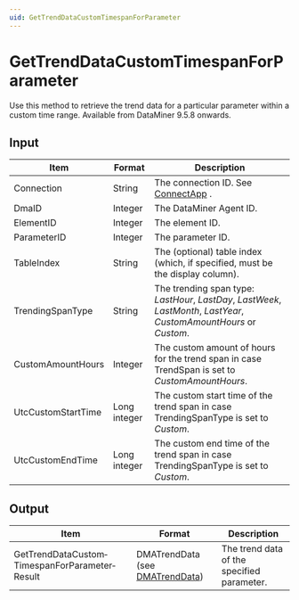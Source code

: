 ```yaml
---
uid: GetTrendDataCustomTimespanForParameter
---
```


# GetTrendDataCustomTimespanForParameter

Use this method to retrieve the trend data for a particular parameter within a custom time range. Available from DataMiner 9.5.8 onwards.

## Input

| Item               | Format       | Description                                                                                                                                                                                                                                                                                                       |
|--------------------|--------------|-------------------------------------------------------------------------------------------------------------------------------------------------------------------------------------------------------------------------------------------------------------------------------------------------------------------|
| Connection         | String       | The connection ID. See [ConnectApp](xref:ConnectApp) .                                                                                                                                                                                                                                  |
| DmaID              | Integer      | The DataMiner Agent ID.                                                                                                                                                                                                                                                                                           |
| ElementID          | Integer      | The element ID.                                                                                                                                                                                                                                                                                                   |
| ParameterID        | Integer      | The parameter ID.                                                                                                                                                                                                                                                                                                 |
| TableIndex         | String       | The (optional) table index (which, if specified, must be the display column).                                                                                                                                                                                                                                     |
| TrendingSpanType   | String       | The trending span type: *LastHour*, *LastDay*, *LastWeek*, *LastMonth*, *LastYear*, *CustomAmountHours* or *Custom*. |
| CustomAmountHours  | Integer      | The custom amount of hours for the trend span in case TrendSpan is set to *CustomAmountHours*.                                                                                                                                                                                         |
| UtcCustomStartTime | Long integer | The custom start time of the trend span in case TrendingSpanType is set to *Custom*.                                                                                                                                                                                                   |
| UtcCustomEndTime   | Long integer | The custom end time of the trend span in case TrendingSpanType is set to *Custom*.                                                                                                                                                                                                     |

## Output

| Item                                           | Format                                                                      | Description                                |
|------------------------------------------------|-----------------------------------------------------------------------------|--------------------------------------------|
| GetTrendDataCustom­TimespanForParameter­Result | DMATrendData (see [DMATrendData](xref:DMATrendData)) | The trend data of the specified parameter. |

